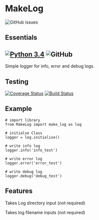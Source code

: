 # **MakeLog**
![GitHub issues](https://img.shields.io/github/issues/darryllane/MakeLog.svg)


**Essentials**
---
[![Python 3.4](https://img.shields.io/badge/python-3.4%20+-green.svg)](https://www.python.org/downloads/release/python-360/) ![GitHub](https://img.shields.io/github/license/darryllane/MakeLog.svg)
---
Simple logger for info, error and debug logs.

**Testing**
---
[![Coverage Status](https://coveralls.io/repos/github/z4r/python-coveralls/badge.svg?branch=master)](https://coveralls.io/github/z4r/python-coveralls?branch=master) [![Build Status](https://travis-ci.org/darryllane/MakeLog.svg?branch=master)](https://travis-ci.org/darryllane/MakeLog)

**Example**
---

    # import library
    from MakeLog import make_log as log
    
    # initialse Class
    logger = log.initialise()
    
    # write info log
    logger.info('info_test')
    
    # write error log
    logger.error('error_test')
    
    # write debug log
    logger.debug('debug_test')

**Features**
---
Takes Log directory input (not required)

Takes log filename inputs (not required)